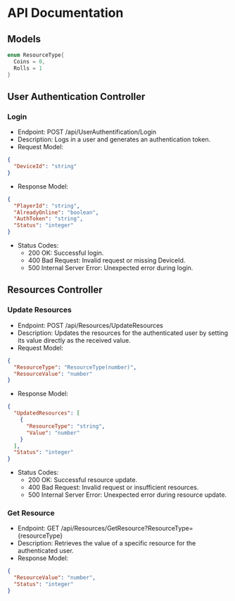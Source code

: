 # API Documentation

## Models


```C#
enum ResourceType{
  Coins = 0,
  Rolls = 1
}
```

## User Authentication Controller

### Login
- Endpoint: POST /api/UserAuthentification/Login
- Description: Logs in a user and generates an authentication token.
- Request Model:
```json
{
  "DeviceId": "string"
}
```
- Response Model:
```json
{
  "PlayerId": "string",
  "AlreadyOnline": "boolean",
  "AuthToken": "string",
  "Status": "integer"
}
```
- Status Codes:
  - 200 OK: Successful login.
  - 400 Bad Request: Invalid request or missing DeviceId.
  - 500 Internal Server Error: Unexpected error during login.

## Resources Controller

### Update Resources
- Endpoint: POST /api/Resources/UpdateResources
- Description: Updates the resources for the authenticated user by setting its value directly as the received value.
- Request Model:
```json
{
  "ResourceType": "ResourceType(number)",
  "ResourceValue": "number"
}
```
- Response Model:
```json
{
  "UpdatedResources": [
    {
      "ResourceType": "string",
      "Value": "number"
    }
  ],
  "Status": "integer"
}
```
- Status Codes:
  - 200 OK: Successful resource update.
  - 400 Bad Request: Invalid request or insufficient resources.
  - 500 Internal Server Error: Unexpected error during resource update.

### Get Resource
- Endpoint: GET /api/Resources/GetResource?ResourceType={resourceType}
- Description: Retrieves the value of a specific resource for the authenticated user.
- Response Model:
```json
{
  "ResourceValue": "number",
  "Status": "integer"
}
```




